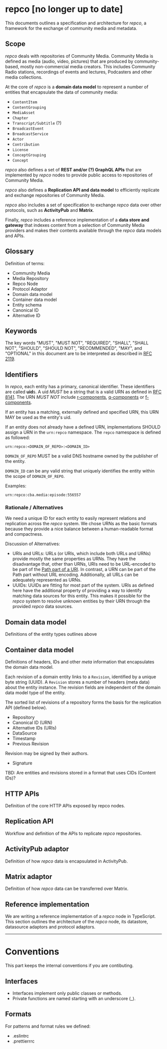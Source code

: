 # repco [no longer up to date]

This documents outlines a specification and architecture for _repco_, a framework for the exchange of community media and metadata.

## Scope

_repco_ deals with repositories of Community Media. Community Media is defined as media (audio, video, pictures) that are produced by community-based, mostly non-commercial media creators. This includes Community Radio stations, recordings of events and lectures, Podcasters and other media collections.

At the core of _repco_ is a **domain data model** to represent a number of entities that encapsulate the data of community media:

- `ContentItem`
- `ContentGrouping`
- `MediaAsset`
- `Chapter`
- `Transcript/Subtitle` (?)
- `BroadcastEvent`
- `BroadcastService`
- `Actor`
- `Contribution`
- `License`
- `ConceptGrouping`
- `Concept`

_repco_ also defines a set of **REST and/or (?) GraphQL APIs** that are implemented by _repco_ nodes to provide public access to repositories of Community Media.

_repco_ also defines a **Replication API and data model** to efficiently replicate and exchange repositories of Community Media.

_repco_ also includes a set of specification to exchange _repco_ data over other protocols, such as **ActivityPub** and **Matrix**.

Finally, _repco_ includes a reference implementation of a **data store and gateway** that indexes content from a selection of Community Media providers and makes their contents available through the _repco_ data models and APIs.

## Glossary

Definition of terms:

- Community Media
- Media Repository
- Repco Node
- Protocol Adaptor
- Domain data model
- Container data model
- Entity schema
- Canonical ID
- Alternative ID

## Keywords

The key words "MUST", "MUST NOT", "REQUIRED", "SHALL", "SHALL NOT", "SHOULD", "SHOULD NOT", "RECOMMENDED", "MAY", and "OPTIONAL" in this document are to be interpreted as described in [RFC 2119](https://datatracker.ietf.org/doc/html/rfc2119).

## Identifiers

In _repco_, each entity has a primary, canonical identifier. These identifiers are called **uid**s. A uid _MUST_ be a string that is a valid URN as defined in [RFC 8141](https://datatracker.ietf.org/doc/html/rfc8141). The URN _MUST NOT_ include [r-components](https://datatracker.ietf.org/doc/html/rfc8141#section-2.3.1), [q-components](https://datatracker.ietf.org/doc/html/rfc8141#section-2.3.2) or [f-components](https://datatracker.ietf.org/doc/html/rfc8141#section-2.3.3).

If an entity has a matching, externally defined and specified URN, this URN MAY be used as the entity's uid.

If an entity does not already have a defined URN, implementations SHOULD assign a URN in the `urn:repco` namespace. The `repco` namespace is defined as followed:

`urn:repco:<DOMAIN_OF_REPO>:<DOMAIN_ID>`

`DOMAIN_OF_REPO` MUST be a valid DNS hostname owned by the publisher of the entity.

`DOMAIN_ID` can be any valid string that uniquely identifies the entity within the scope of `DOMAIN_OF_REPO`.

Examples:

`urn:repco:cba.media:episode:556557`

### Rationale / Alternatives

We need a unique ID for each entity to easily represent relations and replication across the _repco_ system. We chose URNs as the basic formats because they provide a nice balance between a human-readable format and compactness.

Discussion of Alternatives:

- URIs and URLs: URLs (or URIs, which include both URLs and URNs) provide mostly the same properties as URNs. They have the disadvantage that, other than URNs, URIs need to be URL-encoded to be part of the [Path part of a URI](https://datatracker.ietf.org/doc/html/rfc3986#section-3.3). In contrast, a URN can be part of the Path part without URL encoding. Additionally, all URLs can be adequately represented as URNs.
- UUIDs: UUIDs are fitting for most part of the system. URIs as defined here have the additional property of providing a way to identify matching data sources for this entity. This makes it possible for the _repco_ system to resolve unknown entities by their URN through the provided _repco_ data sources.

## Domain data model

Definitions of the entity types outlines above

## Container data model

Definitions of headers, IDs and other _meta_ information that encapsulates the domain data model.

Each revision of a domain entity links to a `Revision`, identified by a unique byte string (UUID). A `Revision` stores a number of headers (meta data) about the entity instance. The revision fields are independent of the domain data model type of the entity.

The sorted list of revisions of a repository forms the basis for the replication API (defined below).

- Repository
- Canonical ID (URN)
- Alternative IDs (URIs)
- DataSource
- Timestamp
- Previous Revision

Revision may be signed by their authors.

- Signature

TBD: Are entities and revisions stored in a format that uses CIDs (Content IDs)?

## HTTP APIs

Definition of the core HTTP APIs exposed by repco nodes.

## Replication API

Workflow and definition of the APIs to replicate _repco_ repositories.

## ActivityPub adaptor

Definition of how _repco_ data is encapsulated in ActivityPub.

## Matrix adaptor

Definition of how _repco_ data can be transferred over Matrix.

## Reference implementation

We are writing a reference implementation of a _repco_ node in TypeScript. This section outlines the architecture of the _repco_ node, its datastore, datasource adaptors and protocol adaptors.

---

# Conventions

This part keeps the internal conventions if you are contibuting.

## Interfaces

- Interfaces implement only public classes or methods.
- Private functions are named starting with an underscore (\_).

## Formats

For patterns and format rules we defined:

- .eslintrc
- .prettierrrc

